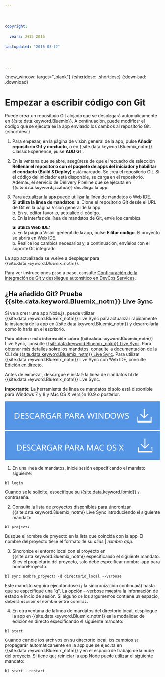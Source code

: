 ```yaml
---



copyright:

  years: 2015 2016

lastupdated: "2016-03-02"



---
```


{:new_window: target="_blank"}
{:shortdesc: .shortdesc}
{:download: .download}

# Empezar a escribir código con Git

Puede crear un repositorio
Git alojado que se desplegará automáticamente en {{site.data.keyword.Bluemix}}. A continuación, puede modificar el código que se ejecuta en la app enviando los cambios al repositorio Git.
{:shortdesc}

1. Para empezar, en la página de visión general de la app, pulse **Añadir repositorio Git y conducto**, o en
{{site.data.keyword.Bluemix_notm}} Classic Experience, pulse **ADD GIT**.
2. En la ventana que se abre, asegúrese de que el recuadro de selección **Rellenar el repositorio con el paquete de apps del iniciador y habilitar el conducto (Build & Deploy)** está marcado. Se crea el repositorio Git. Si el código del iniciador está disponible,
se carga en el repositorio. Además, el servicio de Delivery Pipeline que se ejecuta en {{site.data.keyword.jazzhub}} despliega la app.  
3. Para actualizar la app puede utilizar la línea de mandatos o Web IDE.  
   **Si utiliza la línea de mandatos:**
   a. Clone el repositorio Git desde el URL de Git en la página Visión general de la app.  
   b. En su editor favorito, actualice el código.  
   c. En la interfaz de línea de mandatos de Git, envíe los cambios.  

   **Si utiliza Web IDE:**  
   a. En la página Visión general de la app, pulse **Editar código**. El proyecto se abrirá en Web IDE.  
   b. Realice los cambios necesarios y, a continuación, envíelos con el soporte Git integrado.  

La app actualizada se vuelve a desplegar para {{site.data.keyword.Bluemix_notm}}.  

Para ver instrucciones paso a paso, consulte [Configuración de la integración de Git y despliegue automático en DevOps Services](https://hub.jazz.net/tutorials/jazzeditor/#git_integration_and_autodeployment).  

## ¿Ha añadido Git? Pruebe {{site.data.keyword.Bluemix_notm}} Live Sync  

Si va a crear una app Node.js, puede utilizar {{site.data.keyword.Bluemix_notm}} Live Sync para actualizar rápidamente la instancia de la app en {{site.data.keyword.Bluemix_notm}} y desarrollarla como lo haría en el escritorio.  

Para obtener más información sobre {{site.data.keyword.Bluemix_notm}} Live Sync, consulte [{{site.data.keyword.Bluemix_notm}} Live Sync](/docs/develop/bluemixlive.html). Para obtener más detalles sobre los mandatos, consulte la documentación de la CLI de [{{site.data.keyword.Bluemix_notm}} Live Sync](/docs/cli/reference/bl/index.html). Para utilizar {{site.data.keyword.Bluemix_notm}} Live Sync con Web IDE, consulte [Edición en directo](/docs/develop/bluemixlive.html).  

Antes de empezar, descargue e instale la línea de mandatos bl de {{site.data.keyword.Bluemix_notm}} Live Sync.

**Importante:** La herramienta de línea de mandatos bl solo está disponible para Windows 7 y 8 y Mac OS X versión 10.9 o posterior.

<p>
<a class="xref" href="http://livesyncdownload.ng.bluemix.net/downloads/blive_setup.msi" target="_blank" title="(se abre en un separador o ventana nueva)"><img class="image" src="images/bl_gs_icons_windows_b.svg" alt="Botón Descargar la línea de mandatos bl de Windows" /> </a> <a class="xref" href="http://livesyncdownload.ng.bluemix.net/downloads/BluemixLive.pkg" target="_blank" title="(se abre en un separador o ventana nueva)"><img class="image" src="images/bl_gs_icons_mac-osx_b.svg" alt="Botón Descargar la línea de mandatos bl de Mac" /> </a>
</p>

1. En una línea de mandatos, inicie sesión especificando el mandato siguiente:
```
bl login
```
Cuando se le solicite, especifique su {{site.data.keyword.ibmid}} y contraseña.

2. Consulte la lista de proyectos disponibles para sincronizar {{site.data.keyword.Bluemix_notm}} Live Sync introduciendo el siguiente mandato:
```
bl projects
```
Busque el nombre de proyecto en la lista que coincida con la app. El nombre del proyecto tiene el formato de su *alias* | *nombre app*.

3. Sincronice el entorno local con el proyecto en {{site.data.keyword.Bluemix_notm}} especificando
el siguiente mandato. Si es el propietario del proyecto, solo debe especificar nombre-app para nombreProyecto.
<!--- this command needs italicized parameters projectName localDirectory and yellow on 'local' -->
```
bl sync nombre_proyecto -d directorio_local --verbose
```
Este mandato seguirá ejecutándose (y la sincronización continuará) hasta que se especifique una "q". La opción --verbose muestra la información de estado e inicio de sesión. Si alguno de los argumentos contiene un espacio,
deberá escribir el nombre entre comillas.

4. En otra ventana de la línea de mandatos del directorio local,
despliegue la app en {{site.data.keyword.Bluemix_notm}} en la
modalidad de edición en directo especificando el siguiente mandato:
```
bl start
```  

Cuando cambie los archivos en su directorio local, los cambios
se propagarán automáticamente en la app que se ejecuta
en {{site.data.keyword.Bluemix_notm}} y
en el espacio de trabajo de la nube del proyecto. Si tiene que reiniciar la app Node
puede utilizar el siguiente mandato:
```
bl start --restart
```
